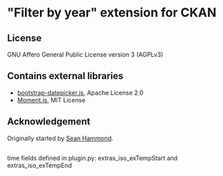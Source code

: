 # "Filter by year" extension for CKAN

## License
GNU Affero General Public License version 3 (AGPLv3)

## Contains external libraries
- [bootstrap-datepicker.js](https://github.com/eternicode/bootstrap-datepicker/), Apache License 2.0
- [Moment.js](http://momentjs.com/), MIT License

## Acknowledgement
Originally started by [Sean Hammond](https://github.com/seanh).

##

time fields defined in plugin.py:
extras_iso_exTempStart and extras_iso_exTempEnd
